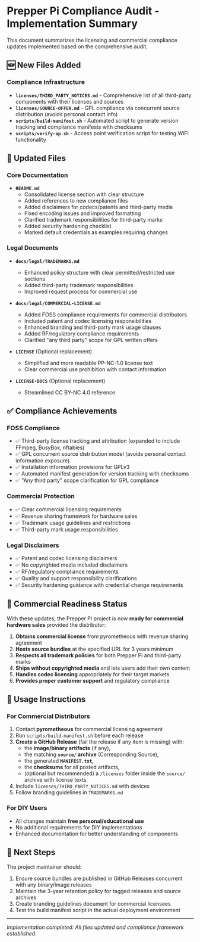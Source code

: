 <!--
SPDX-License-Identifier: CC-BY-NC-4.0
-->

# Prepper Pi Compliance Audit - Implementation Summary

This document summarizes the licensing and commercial compliance updates implemented based on the comprehensive audit.

## 🆕 New Files Added

### Compliance Infrastructure
- **`licenses/THIRD_PARTY_NOTICES.md`** - Comprehensive list of all third-party components with their licenses and sources
- **`licenses/SOURCE-OFFER.md`** - GPL compliance via concurrent source distribution (avoids personal contact info)
- **`scripts/build-manifest.sh`** - Automated script to generate version tracking and compliance manifests with checksums
- **`scripts/verify-ap.sh`** - Access point verification script for testing WiFi functionality

## 📝 Updated Files

### Core Documentation
- **`README.md`**
  - Consolidated license section with clear structure
  - Added references to new compliance files
  - Added disclaimers for codecs/patents and third-party media
  - Fixed encoding issues and improved formatting
  - Clarified trademark responsibilities for third-party marks
  - Added security hardening checklist
  - Marked default credentials as examples requiring changes

### Legal Documents  
- **`docs/legal/TRADEMARKS.md`**
  - Enhanced policy structure with clear permitted/restricted use sections
  - Added third-party trademark responsibilities
  - Improved request process for commercial use

- **`docs/legal/COMMERCIAL-LICENSE.md`**
  - Added FOSS compliance requirements for commercial distributors
  - Included patent and codec licensing responsibilities
  - Enhanced branding and third-party mark usage clauses
  - Added RF/regulatory compliance requirements
  - Clarified "any third party" scope for GPL written offers

- **`LICENSE`** (Optional replacement)
  - Simplified and more readable PP-NC-1.0 license text
  - Clear commercial use prohibition with contact information

- **`LICENSE-DOCS`** (Optional replacement)  
  - Streamlined CC BY-NC 4.0 reference

## ✅ Compliance Achievements

### FOSS Compliance
- ✅ Third-party license tracking and attribution (expanded to include FFmpeg, BusyBox, nftables)
- ✅ GPL concurrent source distribution model (avoids personal contact information exposure)
- ✅ Installation information provisions for GPLv3
- ✅ Automated manifest generation for version tracking with checksums
- ✅ "Any third party" scope clarification for GPL compliance

### Commercial Protection
- ✅ Clear commercial licensing requirements
- ✅ Revenue sharing framework for hardware sales
- ✅ Trademark usage guidelines and restrictions
- ✅ Third-party mark usage responsibilities

### Legal Disclaimers
- ✅ Patent and codec licensing disclaimers
- ✅ No copyrighted media included disclaimers  
- ✅ RF/regulatory compliance requirements
- ✅ Quality and support responsibility clarifications
- ✅ Security hardening guidance with credential change requirements

## 🎯 Commercial Readiness Status

With these updates, the Prepper Pi project is now **ready for commercial hardware sales** provided the distributor:

1. **Obtains commercial license** from pyrometheous with revenue sharing agreement
2. **Hosts source bundles** at the specified URL for 3 years minimum  
3. **Respects all trademark policies** for both Prepper Pi and third-party marks
4. **Ships without copyrighted media** and lets users add their own content
5. **Handles codec licensing** appropriately for their target markets
6. **Provides proper customer support** and regulatory compliance

## 🔧 Usage Instructions

### For Commercial Distributors
1. Contact **pyrometheous** for commercial licensing agreement
2. Run `scripts/build-manifest.sh` before each release
3. **Create a GitHub Release** (fail the release if any item is missing) with:
   - the **image/binary artifacts** (if any),
   - the matching **`source/` archive** (Corresponding Source),
   - the generated **`MANIFEST.txt`**,
   - the **checksums** for all posted artifacts,
   - (optional but recommended) a `/licenses` folder inside the `source/` archive with license texts.
4. Include `licenses/THIRD_PARTY_NOTICES.md` with devices
5. Follow branding guidelines in `TRADEMARKS.md`

### For DIY Users
- All changes maintain **free personal/educational use**
- No additional requirements for DIY implementations
- Enhanced documentation for better understanding of components

## 📧 Next Steps

The project maintainer should:
1. Ensure source bundles are published in GitHub Releases concurrent with any binary/image releases
2. Maintain the 3-year retention policy for tagged releases and source archives
3. Create branding guidelines document for commercial licensees
4. Test the build manifest script in the actual deployment environment

---

*Implementation completed: All files updated and compliance framework established.*
